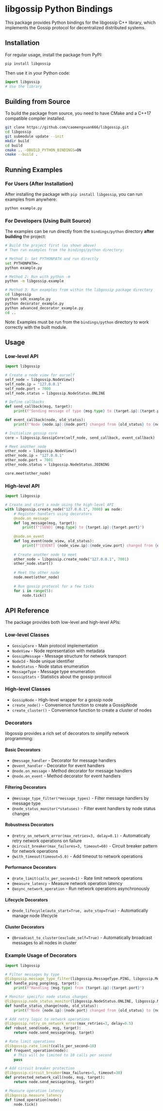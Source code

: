 # libgossip Python Bindings

This package provides Python bindings for the libgossip C++ library, which implements the Gossip protocol for decentralized distributed systems.

## Installation

For regular usage, install the package from PyPI:

```bash
pip install libgossip
```

Then use it in your Python code:

```python
import libgossip
# Use the library
```

## Building from Source

To build the package from source, you need to have CMake and a C++17 compatible compiler installed.

```bash
git clone https://github.com/caomengxuan666/libgossip.git
cd libgossip
git submodule update --init
mkdir build
cd build
cmake .. -DBUILD_PYTHON_BINDINGS=ON
cmake --build .
```

## Running Examples

### For Users (After Installation)

After installing the package with `pip install libgossip`, you can run examples from anywhere:

```bash
python example.py
```

### For Developers (Using Built Source)

The examples can be run directly from the `bindings/python` directory **after building** the project:

```bash
# Build the project first (as shown above)
# Then run examples from the bindings/python directory:

# Method 1: Set PYTHONPATH and run directly
set PYTHONPATH=.
python example.py

# Method 2: Run with python -m
python -m libgossip.example

# Method 3: Run examples from within the libgossip package directory
cd libgossip
python sdk_example.py
python decorator_example.py
python advanced_decorator_example.py
cd ..
```

Note: Examples must be run from the `bindings/python` directory to work correctly with the built module.

## Usage

### Low-level API

```python
import libgossip

# Create a node view for ourself
self_node = libgossip.NodeView()
self_node.ip = "127.0.0.1"
self_node.port = 7000
self_node.status = libgossip.NodeStatus.ONLINE

# Define callbacks
def send_callback(msg, target):
    print(f"Sending message of type {msg.type} to {target.ip}:{target.port}")

def event_callback(node, old_status):
    print(f"Node {node.ip}:{node.port} changed from {old_status} to {node.status}")

# Initialize gossip core
core = libgossip.GossipCore(self_node, send_callback, event_callback)

# Meet another node
other_node = libgossip.NodeView()
other_node.ip = "127.0.0.1"
other_node.port = 7001
other_node.status = libgossip.NodeStatus.JOINING

core.meet(other_node)
```

### High-level API

```python
import libgossip

# Create and start a node using the high-level API
with libgossip.create_node("127.0.0.1", 7000) as node:
    # Register handlers using decorators
    @node.on_message
    def log_message(msg, target):
        print(f"[SEND] {msg.type} to {target.ip}:{target.port}")
        
    @node.on_event
    def log_event(node_view, old_status):
        print(f"[EVENT] {node_view.ip}:{node_view.port} changed from {old_status} to {node_view.status}")
        
    # Create another node to meet
    other_node = libgossip.create_node("127.0.0.1", 7001)
    other_node.start()
    
    # Meet the other node
    node.meet(other_node)
    
    # Run gossip protocol for a few ticks
    for i in range(5):
        node.tick()
```

## API Reference

The package provides both low-level and high-level APIs:

### Low-level Classes
- `GossipCore` - Main protocol implementation
- `NodeView` - Node representation with metadata
- `GossipMessage` - Message structure for network transport
- `NodeId` - Node unique identifier
- `NodeStatus` - Node status enumeration
- `MessageType` - Message type enumeration
- `GossipStats` - Statistics about the gossip protocol

### High-level Classes
- `GossipNode` - High-level wrapper for a gossip node
- `create_node()` - Convenience function to create a GossipNode
- `create_cluster()` - Convenience function to create a cluster of nodes

### Decorators

libgossip provides a rich set of decorators to simplify network programming:

#### Basic Decorators
- `@message_handler` - Decorator for message handlers
- `@event_handler` - Decorator for event handlers
- `@node.on_message` - Method decorator for message handlers
- `@node.on_event` - Method decorator for event handlers

#### Filtering Decorators
- `@message_type_filter(*message_types)` - Filter message handlers by message type
- `@node_status_monitor(*statuses)` - Filter event handlers by node status changes

#### Robustness Decorators
- `@retry_on_network_error(max_retries=3, delay=0.1)` - Automatically retry network operations on failure
- `@circuit_breaker(max_failures=3, timeout=60)` - Circuit breaker pattern for network operations
- `@with_timeout(timeout=5.0)` - Add timeout to network operations

#### Performance Decorators
- `@rate_limit(calls_per_second=1)` - Rate limit network operations
- `@measure_latency` - Measure network operation latency
- `@async_network_operation` - Run network operations asynchronously

#### Lifecycle Decorators
- `@node_lifecycle(auto_start=True, auto_stop=True)` - Automatically manage node lifecycle

#### Cluster Decorators
- `@broadcast_to_cluster(exclude_self=True)` - Automatically broadcast messages to all nodes in cluster

### Example Usage of Decorators

```python
import libgossip

# Filter messages by type
@libgossip.message_type_filter(libgossip.MessageType.PING, libgossip.MessageType.PONG)
def handle_ping_pong(msg, target):
    print(f"Handling {msg.type} from {target.ip}:{target.port}")

# Monitor specific node status changes
@libgossip.node_status_monitor(libgossip.NodeStatus.ONLINE, libgossip.NodeStatus.FAILED)
def handle_status_change(node, old_status):
    print(f"Node {node.ip}:{node.port} changed from {old_status} to {node.status}")

# Add retry logic to network operations
@libgossip.retry_on_network_error(max_retries=3, delay=0.5)
def robust_send(node, msg, target):
    return node.send_message(msg, target)

# Rate limit operations
@libgossip.rate_limit(calls_per_second=10)
def frequent_operation(node):
    # This will be limited to 10 calls per second
    pass

# Add circuit breaker protection
@libgossip.circuit_breaker(max_failures=5, timeout=30)
def protected_network_call(node, msg, target):
    return node.send_message(msg, target)

# Measure operation latency
@libgossip.measure_latency
def timed_operation(node):
    node.tick()
```